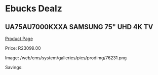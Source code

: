 
# Ebucks Dealz
## UA75AU7000KXXA SAMSUNG 75" UHD 4K TV
[Product Page](https://www.ebucks.com/web/shop/productSelected.do?prodId=1226605797&catId=363628796)

Price: R23099.00

Image: /web/cms/system/galleries/pics/prodimg/76231.png

Savings: 


	